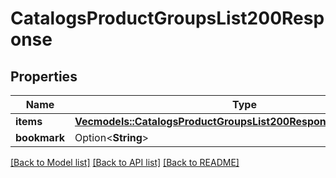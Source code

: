 # CatalogsProductGroupsList200Response

## Properties

Name | Type | Description | Notes
------------ | ------------- | ------------- | -------------
**items** | [**Vec<models::CatalogsProductGroupsList200ResponseAllOfItemsInner>**](catalogs_product_groups_list_200_response_allOf_items_inner.md) |  | 
**bookmark** | Option<**String**> |  | [optional]

[[Back to Model list]](../README.md#documentation-for-models) [[Back to API list]](../README.md#documentation-for-api-endpoints) [[Back to README]](../README.md)


